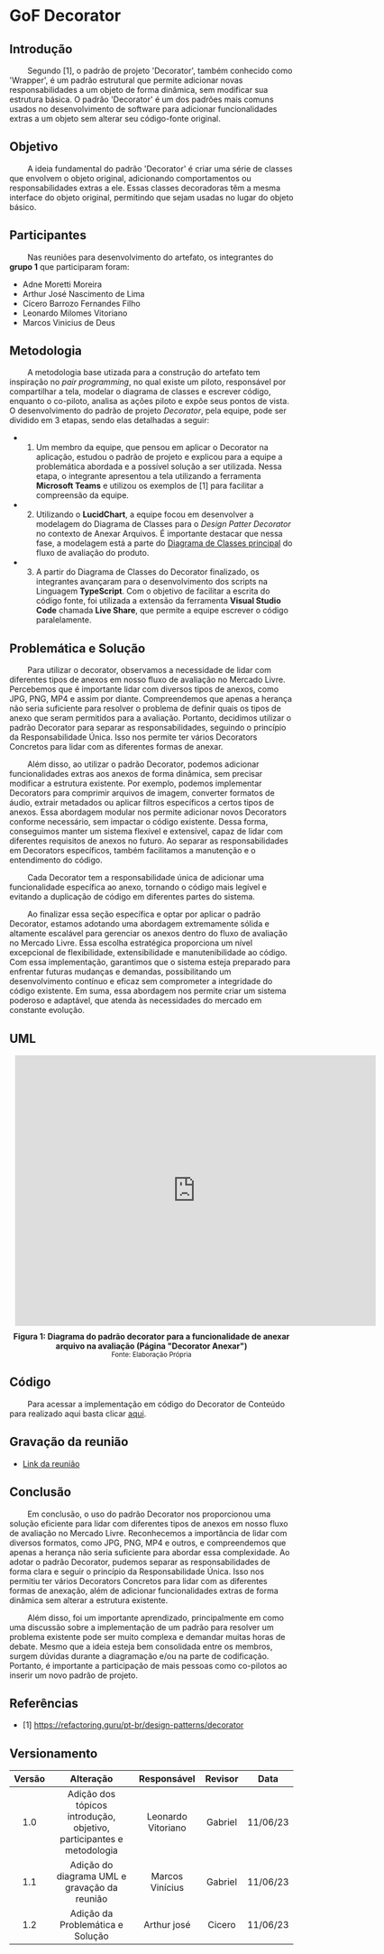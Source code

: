 # GoF Decorator

## Introdução

&emsp;&emsp; Segundo [1], o padrão de projeto 'Decorator', também conhecido como 'Wrapper', é um padrão estrutural que permite adicionar novas responsabilidades a um objeto de forma dinâmica, sem modificar sua estrutura básica. O padrão 'Decorator' é um dos padrões mais comuns usados no desenvolvimento de software para adicionar funcionalidades extras a um objeto sem alterar seu código-fonte original.

## Objetivo

&emsp;&emsp; A ideia fundamental do padrão 'Decorator' é criar uma série de classes que envolvem o objeto original, adicionando comportamentos ou responsabilidades extras a ele. Essas classes decoradoras têm a mesma interface do objeto original, permitindo que sejam usadas no lugar do objeto básico.

## Participantes

&emsp;&emsp; Nas reuniões para desenvolvimento do artefato, os integrantes do **grupo 1** que participaram foram:

- Adne Moretti Moreira
- Arthur José Nascimento de Lima
- Cícero Barrozo Fernandes Filho
- Leonardo Milomes Vitoriano
- Marcos Vinicius de Deus

## Metodologia

&emsp;&emsp; A metodologia base utizada para a construção do artefato tem inspiração no *pair programming*, no qual existe um piloto, responsável por compartilhar a tela, modelar o diagrama de classes e escrever código, enquanto o co-piloto, analisa as ações piloto e expõe seus pontos de vista. O desenvolvimento do padrão de projeto *Decorator*, pela equipe, pode ser dividido em 3 etapas, sendo elas detalhadas a seguir:

- 1. Um membro da equipe, que pensou em aplicar o Decorator na aplicação, estudou o padrão de projeto e explicou para a equipe a problemática abordada e a possível solução a ser utilizada. Nessa etapa, o integrante apresentou a tela utilizando a ferramenta **Microsoft Teams** e utilizou os exemplos de [1] para facilitar a compreensão da equipe.
- 2. Utilizando o **LucidChart**, a equipe focou em desenvolver a modelagem do Diagrama de Classes para o *Design Patter Decorator* no contexto de Anexar Arquivos. É importante destacar que nessa fase, a modelagem está a parte do [Diagrama de Classes principal](https://unbarqdsw2023-1.github.io/2023.1_G2_ProjetoMercadoLivre/#/Modelagem/Estaticos/classes) do fluxo de avaliação do produto.  
- 3. A partir do Diagrama de Classes do Decorator finalizado, os integrantes avançaram para o desenvolvimento dos scripts na Linguagem **TypeScript**. Com o objetivo de facilitar a escrita do código fonte, foi utilizada a extensão da ferramenta **Visual Studio Code** chamada **Live Share**, que permite a equipe escrever o código paralelamente.  

## Problemática e Solução

&emsp;&emsp; Para utilizar o decorator, observamos a necessidade de lidar com diferentes tipos de anexos em nosso fluxo de avaliação no Mercado Livre. Percebemos que é importante lidar com diversos tipos de anexos, como  JPG, PNG, MP4 e assim por diante. Compreendemos que apenas a herança não seria suficiente para resolver o problema de definir quais os tipos de anexo que seram permitidos para a avaliação. Portanto, decidimos utilizar o padrão Decorator para separar as responsabilidades, seguindo o princípio da Responsabilidade Única. Isso nos permite ter vários Decorators Concretos para lidar com as diferentes formas de anexar.

&emsp;&emsp; Além disso, ao utilizar o padrão Decorator, podemos adicionar funcionalidades extras aos anexos de forma dinâmica, sem precisar modificar a estrutura existente. Por exemplo, podemos implementar Decorators para comprimir arquivos de imagem, converter formatos de áudio, extrair metadados ou aplicar filtros específicos a certos tipos de anexos. Essa abordagem modular nos permite adicionar novos Decorators conforme necessário, sem impactar o código existente. Dessa forma, conseguimos manter um sistema flexível e extensível, capaz de lidar com diferentes requisitos de anexos no futuro. Ao separar as responsabilidades em Decorators específicos, também facilitamos a manutenção e o entendimento do código. 

&emsp;&emsp; Cada Decorator tem a responsabilidade única de adicionar uma funcionalidade específica ao anexo, tornando o código mais legível e evitando a duplicação de código em diferentes partes do sistema. 

&emsp;&emsp; Ao finalizar essa seção específica e optar por aplicar o padrão Decorator, estamos adotando uma abordagem extremamente sólida e altamente escalável para gerenciar os anexos dentro do fluxo de avaliação no Mercado Livre. Essa escolha estratégica proporciona um nível excepcional de flexibilidade, extensibilidade e manutenibilidade ao código. Com essa implementação, garantimos que o sistema esteja preparado para enfrentar futuras mudanças e demandas, possibilitando um desenvolvimento contínuo e eficaz sem comprometer a integridade do código existente. Em suma, essa abordagem nos permite criar um sistema poderoso e adaptável, que atenda às necessidades do mercado em constante evolução.

## UML

<div style="width: 640px; height: 480px; margin: 10px; position: relative;"><iframe allowfullscreen frameborder="0" style="width:640px; height:480px" src="https://lucid.app/documents/embedded/51ebca88-4c3e-4a16-8962-68fb315e975d" id="74l6spzfI3qV"></iframe></div>

<figcaption align='center'>
    <b>Figura 1: Diagrama do padrão decorator para a funcionalidade de anexar arquivo na avaliação (Página "Decorator Anexar")</b>
    <br><small>Fonte: Elaboração Própria</small>
</figcaption> </center>

## Código

&emsp;&emsp; Para acessar a implementação em código do Decorator de Conteúdo para realizado aqui basta clicar [aqui](https://github.com/UnBArqDsw2023-1/2023.1_G2_ProjetoMercadoLivre/tree/design-patterns/src/contentDecorator).


## Gravação da reunião

- [Link da reunião](https://youtu.be/5hQll-8_Nlk)

## Conclusão

&emsp;&emsp; Em conclusão, o uso do padrão Decorator nos proporcionou uma solução eficiente para lidar com diferentes tipos de anexos em nosso fluxo de avaliação no Mercado Livre. Reconhecemos a importância de lidar com diversos formatos, como JPG, PNG, MP4 e outros, e compreendemos que apenas a herança não seria suficiente para abordar essa complexidade. Ao adotar o padrão Decorator, pudemos separar as responsabilidades de forma clara e seguir o princípio da Responsabilidade Única. Isso nos permitiu ter vários Decorators Concretos para lidar com as diferentes formas de anexação, além de adicionar funcionalidades extras de forma dinâmica sem alterar a estrutura existente.

&emsp;&emsp; Além disso, foi um importante aprendizado, principalmente em como uma discussão sobre a implementação de um padrão para resolver um problema existente pode ser muito complexa e demandar muitas horas de debate. Mesmo que a ideia esteja bem consolidada entre os membros, surgem dúvidas durante a diagramação e/ou na parte de codificação. Portanto, é importante a participação de mais pessoas como co-pilotos ao inserir um novo padrão de projeto.

## Referências

- [1] https://refactoring.guru/pt-br/design-patterns/decorator

## Versionamento

| Versão |                  Alteração                   |    Responsável     |      Revisor       | Data  |
| :----: | :------------------------------------------: | :----------------: | :----------------: | :---: |
|  1.0   | Adição dos tópicos introdução, objetivo, participantes e metodologia | Leonardo Vitoriano  |  Gabriel  | 11/06/23  |
|  1.1   | Adição do diagrama UML e gravação da reunião | Marcos Vinícius  |  Gabriel  | 11/06/23  |
|  1.2   | Adição da Problemática e Solução | Arthur josé  |  Cicero  | 11/06/23  |